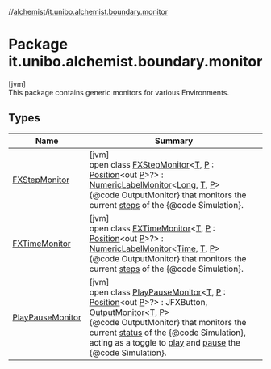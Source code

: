 //[alchemist](../../index.md)/[it.unibo.alchemist.boundary.monitor](index.md)

# Package it.unibo.alchemist.boundary.monitor

[jvm]\
This package contains generic monitors for various Environments.

## Types

| Name | Summary |
|---|---|
| [FXStepMonitor](-f-x-step-monitor/index.md) | [jvm]<br>open class [FXStepMonitor](-f-x-step-monitor/index.md)<[T](-f-x-step-monitor/index.md), [P](-f-x-step-monitor/index.md) : [Position](../it.unibo.alchemist.model.interfaces/-position/index.md)<out [P](../it.unibo.alchemist.boundary.gui.effects.json/-effect-group-adapter/index.md)>?> : [NumericLabelMonitor](../it.unibo.alchemist.boundary.monitor.generic/-numeric-label-monitor/index.md)<[Long](https://docs.oracle.com/javase/8/docs/api/java/lang/Long.html), [T](-f-x-step-monitor/index.md), [P](../it.unibo.alchemist.boundary.gui.effects.json/-effect-group-adapter/index.md)> <br>{@code OutputMonitor} that monitors the current [steps](../it.unibo.alchemist.core.interfaces/-simulation/get-step.md) of the {@code Simulation}. |
| [FXTimeMonitor](-f-x-time-monitor/index.md) | [jvm]<br>open class [FXTimeMonitor](-f-x-time-monitor/index.md)<[T](-f-x-time-monitor/index.md), [P](-f-x-time-monitor/index.md) : [Position](../it.unibo.alchemist.model.interfaces/-position/index.md)<out [P](../it.unibo.alchemist.boundary.gui.effects.json/-effect-group-adapter/index.md)>?> : [NumericLabelMonitor](../it.unibo.alchemist.boundary.monitor.generic/-numeric-label-monitor/index.md)<[Time](../it.unibo.alchemist.model.interfaces/-time/index.md), [T](-f-x-step-monitor/index.md), [P](../it.unibo.alchemist.boundary.gui.effects.json/-effect-group-adapter/index.md)> <br>{@code OutputMonitor} that monitors the current [steps](../it.unibo.alchemist.core.interfaces/-simulation/get-step.md) of the {@code Simulation}. |
| [PlayPauseMonitor](-play-pause-monitor/index.md) | [jvm]<br>open class [PlayPauseMonitor](-play-pause-monitor/index.md)<[T](-play-pause-monitor/index.md), [P](-play-pause-monitor/index.md) : [Position](../it.unibo.alchemist.model.interfaces/-position/index.md)<out [P](../it.unibo.alchemist.boundary.gui.effects.json/-effect-group-adapter/index.md)>?> : JFXButton, [OutputMonitor](../it.unibo.alchemist.boundary.interfaces/-output-monitor/index.md)<[T](-f-x-step-monitor/index.md), [P](../it.unibo.alchemist.boundary.gui.effects.json/-effect-group-adapter/index.md)> <br>{@code OutputMonitor} that monitors the current [status](../it.unibo.alchemist.core.interfaces/-status/index.md) of the {@code Simulation}, acting as a toggle to [play](../it.unibo.alchemist.core.interfaces/-simulation/play.md) and [pause](../it.unibo.alchemist.core.interfaces/-simulation/pause.md) the {@code Simulation}. |
